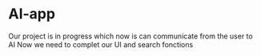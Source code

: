 # AI-app
Our project is in progress which now is can communicate from the user to AI
Now we need to complet our UI and search fonctions
